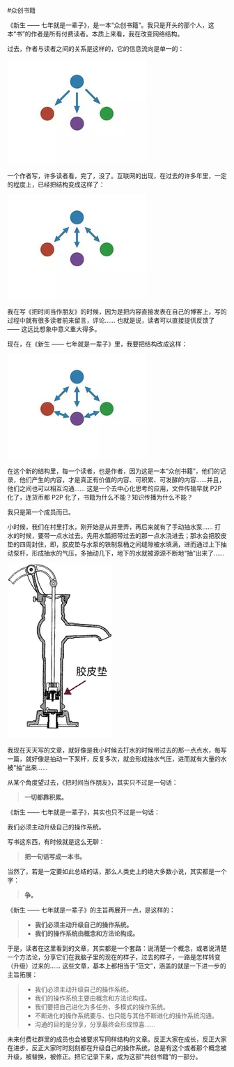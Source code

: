 #众创书籍

《新生 —— 七年就是一辈子》，是一本“众创书籍”。我只是开头的那个人，这本“书”的作者是所有付费读者。本质上来看，我在改变网络结构。

过去，作者与读者之间的关系是这样的，它的信息流向是单一的：

![](images/network1.jpg)

一个作者写，许多读者看，完了，没了。互联网的出现，在过去的许多年里，一定的程度上，已经把结构变成这样了：

![](images/network2.jpg)


我在写《把时间当作朋友》的时候，因为是把内容直接发表在自己的博客上，写的过程中就有很多读者前来留言，评论…… 也就是说，读者可以直接提供反馈了 —— 这远比想象中意义重大得多。

现在，在《新生 —— 七年就是一辈子》里，我要把结构改成这样：

![](images/network3.jpg)

在这个新的结构里，每一个读者，也是作者，因为这是一本“众创书籍”，他们的记录，他们产生的内容，才是真正有价值的内容、可积累、可发酵的内容……并且，他们之间也可以相互沟通…… 这是一个去中心化思考的应用，文件传输早就 P2P 化了，连货币都 P2P 化了，书籍为什么不能？知识传播为什么不能？

我只是第一个成员而已。

小时候，我们在村里打水，刚开始是从井里弄，再后来就有了手动抽水泵…… 打水的时候，要带一点水过去。先用水瓢把带过去的那一点水浇进去；那水会把胶皮垫的四周封住，即，胶皮垫与水泵的铁制泵桶之间缝隙被水填满，进而通过上下抽动泵杆，形成抽水的气压，多抽动几下，地下的水就被源源不断地“抽”出来了……

![](images/first-water-well.png)

我现在天天写的文章，就好像是我小时候去打水的时候带过去的那一点点水，每写一篇，就好像是抽动一下泵杆，反复多次，就会形成抽水气压，进而就有大量的水被“抽”出来……

从某个角度望过去，《把时间当作朋友》，其实只不过是一句话：

> **一切都靠积累。**

《新生 —— 七年就是一辈子》，其实也只不过是一句话：

我们必须主动升级自己的操作系统。

写书这东西，有时候就是这么无聊：

> **把一句话写成一本书。**

当然了，若是一定要如此总结的话，那么人类史上的绝大多数小说，其实都是一个字：

> **争。**

《新生 —— 七年就是一辈子》的主旨再展开一点，是这样的：

> - **我们必须主动升级自己的操作系统。**
> - **我们的操作系统由概念和方法论构成。**

于是，读者在这里看到的文章，其实都是一个套路：说清楚一个概念，或者说清楚一个方法论，分享它们在我脑子里的现在的样子，过去的样子，一路是怎样转变（升级）过来的…… 这些文章，基本上都相当于“范文”，涵盖的就是一下进一步的主旨拓展：

> - 我们必须主动升级自己的操作系统。
> - 我们的操作系统主要由概念和方法论构成。
> - 我们要把自己进化为多任务、多模式的操作系统。
> - 不断进化的操作系统要与、也只能与其他不断进化的操作系统沟通。
> - 沟通的目的是分享，分享最终会形成惊喜……

未来付费社群里的成员也会被要求写同样结构的文章。反正大家在成长，反正大家在进步，反正大家时时刻刻都在升级自己的操作系统，总是有这个或者那个概念被升级，被替换，被修正。把它记录下来，成为这部“共创书籍”的一部分。
